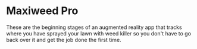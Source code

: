 # Maxiweed Pro
These are the beginning stages of an augmented reality app that tracks where you have sprayed your lawn with weed killer so you don't have to go back over it and get the job done the first time.
